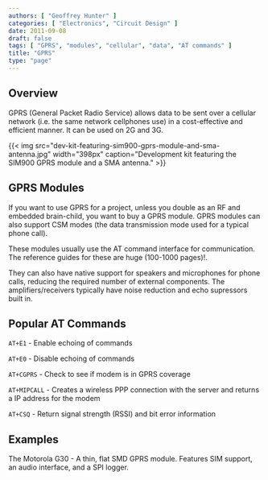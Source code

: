 ```yaml
---
authors: [ "Geoffrey Hunter" ]
categories: [ "Electronics", "Circuit Design" ]
date: 2011-09-08
draft: false
tags: [ "GPRS", "modules", "cellular", "data", "AT commands" ]
title: "GPRS"
type: "page"
---
```


## Overview

GPRS (General Packet Radio Service) allows data to be sent over a cellular network (i.e. the same network cellphones use) in a cost-effective and efficient manner. It can be used on 2G and 3G.

{{< img src="dev-kit-featuring-sim900-gprs-module-and-sma-antenna.jpg" width="398px" caption="Development kit featuring the SIM900 GPRS module and a SMA antenna."  >}}

## GPRS Modules

If you want to use GPRS for a project, unless you double as an RF and embedded brain-child, you want to buy a GPRS module. GPRS modules can also support CSM modes (the data transmission mode used for a typical phone call).

These modules usually use the AT command interface for communication. The reference guides for these are huge (100-1000 pages)!.

They can also have native support for speakers and microphones for phone calls, reducing the required number of external components. The amplifiers/receivers typically have noise reduction and echo supressors built in.

## Popular AT Commands

`AT+E1` - Enable echoing of commands  

`AT+E0` - Disable echoing of commands  

`AT+CGPRS` - Check to see if modem is in GPRS coverage  

`AT+MIPCALL` - Creates a wireless PPP connection with the server and returns a IP address for the modem  

`AT+CSQ` - Return signal strength (RSSI) and bit error information

## Examples

The Motorola G30 - A thin, flat SMD GPRS module. Features SIM support, an audio interface, and a SPI logger.
